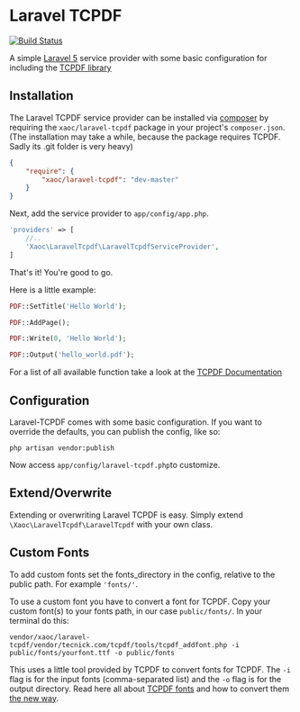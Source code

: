 # Laravel TCPDF

[![Build Status](https://travis-ci.org/xAockd/laravel-tcpdf.png?branch=master)](https://travis-ci.org/xAockd/laravel-tcpdf)

A simple [Laravel 5](http://www.laravel.com) service provider with some basic configuration for including the [TCPDF library](http://www.tcpdf.org/)

## Installation

The Laravel TCPDF service provider can be installed via [composer](http://getcomposer.org) by requiring the `xaoc/laravel-tcpdf` package in your project's `composer.json`. (The installation may take a while, because the package requires TCPDF. Sadly its .git folder is very heavy)

```json
{
    "require": {
        "xaoc/laravel-tcpdf": "dev-master"
    }
}
```

Next, add the service provider to `app/config/app.php`.

```php
'providers' => [
    //..
    'Xaoc\LaravelTcpdf\LaravelTcpdfServiceProvider',
]
```

That's it! You're good to go.

Here is a little example:

```php
PDF::SetTitle('Hello World');

PDF::AddPage();

PDF::Write(0, 'Hello World');

PDF::Output('hello_world.pdf');
```
For a list of all available function take a look at the [TCPDF Documentation](http://www.tcpdf.org/doc/code/classTCPDF.html)

## Configuration

Laravel-TCPDF comes with some basic configuration.
If you want to override the defaults, you can publish the config, like so:

    php artisan vendor:publish

Now access `app/config/laravel-tcpdf.php`to customize.

## Extend/Overwrite

Extending or overwriting Laravel TCPDF is easy. Simply extend `\Xaoc\LaravelTcpdf\LaravelTcpdf` with your own class.

## Custom Fonts

To add custom fonts set the fonts_directory in the config, relative to the public path. For example `'fonts/'`.

To use a custom font you have to convert a font for TCPDF.
Copy your custom font(s) to your fonts path, in our case `public/fonts/`.
In your terminal do this:

```
vendor/xaoc/laravel-tcpdf/vendor/tecnick.com/tcpdf/tools/tcpdf_addfont.php -i public/fonts/yourfont.ttf -o public/fonts
```

This uses a little tool provided by TCPDF to convert fonts for TCPDF.
The `-i` flag is for the input fonts (comma-separated list)
and the `-o` flag is for the output directory.
Read here all about [TCPDF fonts](http://www.tcpdf.org/fonts.php) and how to convert them [the new way](http://queirozf.com/entries/adding-a-custom-font-to-tcpdf).
